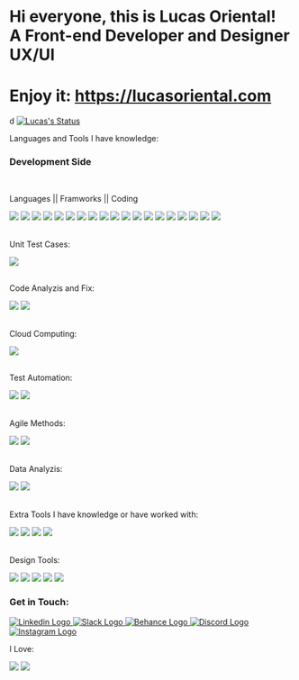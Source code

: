 # Hi everyone, this is Lucas Oriental! <br/> A Front-end Developer and Designer UX/UI
# Enjoy it: https://lucasoriental.com
d
  [![Lucas's Status](https://github-readme-stats.vercel.app/api?username=lucasoriental)](https://github.com/lucasoriental/github-readme-stats)


<div>
  <p style="color:"red">Languages and Tools I have knowledge:</p>
  <div class="development">
      <h3>Development Side</h3>
    <div id="development-language-or-framework">
      <br/>
      <p>Languages || Framworks || Coding</p>
      <img src="https://img.shields.io/badge/React-20232A?style=for-the-badge&logo=react&logoColor=61DAFB"/>
      <img src="https://img.shields.io/badge/React_Router-CA4245?style=for-the-badge&logo=react-router&logoColor=white"/>
      <img src="https://img.shields.io/badge/axios-671ddf?&style=for-the-badge&logo=axios&logoColor=white"/>
      <img src="https://img.shields.io/badge/JavaScript-F7DF1E?style=for-the-badge&logo=javascript&logoColor=black"/>
      <img src="https://img.shields.io/badge/TypeScript-007ACC?style=for-the-badge&logo=typescript&logoColor=white"/>
      <img src="https://img.shields.io/badge/HTML5-E34F26?style=for-the-badge&logo=html5&logoColor=white"/>
      <img src="https://img.shields.io/badge/CSS3-1572B6?style=for-the-badge&logo=css3&logoColor=white"/>
      <img src="https://img.shields.io/badge/Sass-CC6699?style=for-the-badge&logo=sass&logoColor=white"/>
      <img src="https://img.shields.io/badge/Node.js-43853D?style=for-the-badge&logo=node.js&logoColor=white"/>
      <img src="https://img.shields.io/badge/MySQL-005C84?style=for-the-badge&logo=mysql&logoColor=white"/>
      <img src="https://img.shields.io/badge/React_Native-20232A?style=for-the-badge&logo=react&logoColor=61DAFB"/>
      <img src="https://img.shields.io/badge/Chart%20js-FF6384?style=for-the-badge&logo=chartdotjs&logoColor=white"/>
      <img src="https://img.shields.io/badge/GIT-E44C30?style=for-the-badge&logo=git&logoColor=white"/>
      <img src="https://img.shields.io/badge/npm-CB3837?style=for-the-badge&logo=npm&logoColor=white"/>
      <img src="https://img.shields.io/badge/conda-342B029.svg?&style=for-the-badge&logo=anaconda&logoColor=white"/>
      <img src="https://img.shields.io/badge/Visual_Studio_Code-0078D4?style=for-the-badge&logo=visual%20studio%20code&logoColor=white"/>
      <img src="https://img.shields.io/badge/PyCharm-000000.svg?&style=for-the-badge&logo=PyCharm&logoColor=white"/>
      <img src="https://img.shields.io/badge/Bootstrap-563D7C?style=for-the-badge&logo=bootstrap&logoColor=white"/>
      <img src="https://img.shields.io/badge/reveal%20js-F2E142?style=for-the-badge&logo=reveal.js&logoColor=000"/>
    </div>
    <div class="tests">
      <br/>
      <p>Unit Test Cases:</p>
      <img src="https://img.shields.io/badge/Jest-323330?style=for-the-badge&logo=Jest&logoColor=white"/>
    </div>
    <div class="code-fixes-analysis">
      <br/>
      <p>Code Analyzis and Fix:</p>
      <img src="https://img.shields.io/badge/SonarLint-CB2029?style=for-the-badge&logo=sonarlint&logoColor=white"/>
      <img src="https://img.shields.io/badge/eslint-3A33D1?style=for-the-badge&logo=eslint&logoColor=white"/>
    </div>
    <div class="cloud">
      <br/>
      <p>Cloud Computing:</p>
      <img src="https://img.shields.io/badge/Amazon_AWS-232F3E?style=for-the-badge&logo=amazon-aws&logoColor=white"/>
    </div>
    <div class="automation">
      <br/>
      <p>Test Automation:</p>
      <img src="https://img.shields.io/badge/Selenium-43B02A?style=for-the-badge&logo=Selenium&logoColor=white"/>
      <img src="https://img.shields.io/badge/Jenkins-D24939?style=for-the-badge&logo=Jenkins&logoColor=white"/>
    </div>
    <div class="agile">
      <br/>
      <p>Agile Methods:</p>
      <img src="https://img.shields.io/badge/Trello-0052CC?style=for-the-badge&logo=trello&logoColor=white"/>
      <img src="https://img.shields.io/badge/Jira-0052CC?style=for-the-badge&logo=Jira&logoColor=white"/>
    </div>
    <div class="dataAnalyzis">
    <br/>
      <p>Data Analyzis:</p>
      <img src="https://img.shields.io/badge/Sonarqube-5190cf?style=for-the-badge&logo=sonarqube&logoColor=white"/>
      <img src="https://img.shields.io/badge/Microsoft_Excel-217346?style=for-the-badge&logo=microsoft-excel&logoColor=white"/>
    </div>
    <div class="extra-tools">
      <br/>
      <p>Extra Tools I have knowledge or have worked with:</p>
      <img src="https://img.shields.io/badge/Microsoft_Word-2B579A?style=for-the-badge&logo=microsoft-word&logoColor=white"/>
      <img src="https://img.shields.io/badge/Notion-000000?style=for-the-badge&logo=notion&logoColor=white"/>
      <img src="https://img.shields.io/badge/Todoist-E44332?style=for-the-badge&logo=todoist&logoColor=white"/>
      <img src="https://img.shields.io/badge/VirtualBox-21416b?style=for-the-badge&logo=VirtualBox&logoColor=white"/>
    </div>
</div>
</div>
<div class="design">
  <br/> 
    <p>Design Tools:</p>
    <img src="https://img.shields.io/badge/Figma-F24E1E?style=for-the-badge&logo=figma&logoColor=white"/>
    <img src="https://img.shields.io/badge/Adobe%20XD-470137?style=for-the-badge&logo=Adobe%20XD&logoColor=#FF61F6">
    <img src="https://img.shields.io/badge/Material--UI-0081CB?style=for-the-badge&logo=material-ui&logoColor=white"/>
    <img src="https://img.shields.io/badge/Adobe%20Photoshop-31A8FF?style=for-the-badge&logo=Adobe%20Photoshop&logoColor=black"/>
    <img src="https://img.shields.io/badge/Adobe%20Lightroom-31A8FF?style=for-the-badge&logo=Adobe%20Lightroom&logoColor=white"/>
</div>
  


<div>
<h3>Get in Touch:</h3>
<a href="https://linkedin.com/in/lucas-oriental-dos-santos" target="_blank">
<img src="https://img.shields.io/badge/LinkedIn-0077B5?style=for-the-badge&logo=linkedin&logoColor=white" alt="Linkedin Logo" />
</a>

<a href="https://join.slack.com/t/slack-oke5742/shared_invite/zt-2gurz19tj-GXPlo1k572_oK1VchMHPvw" target="_blank">
<img src="https://img.shields.io/badge/Slack-4A154B?style=for-the-badge&logo=slack&logoColor=white" alt="Slack Logo" />
</a>

<a href="https://www.behance.net/lucasoriental" target="_blank">
<img src="https://img.shields.io/badge/-Behance-blue?style=for-the-badge&logo=behance&logoColor=white" alt="Behance Logo" />
</a>

<a href="https://discord.gg/EZEqgNTa5W" target="_blank">
<img src="https://img.shields.io/badge/Discord-7289DA?style=for-the-badge&logo=discord&logoColor=white" alt="Discord Logo" />
</a>

<a href="https://instagram.com/lucas_oriental" target="_blank">
<img src="https://img.shields.io/badge/Instagram-E4405F?style=for-the-badge&logo=instagram&logoColor=white" alt="Instagram Logo" />
</a>
</div> 

<div>
  <p>I Love:</p>
  <img src="https://img.shields.io/badge/Burger%20King-D62300?style=for-the-badge&logo=Burger%20King&logoColor=white"/>
  <img src="https://img.shields.io/badge/Spotify-1ED760?&style=for-the-badge&logo=spotify&logoColor=white"/>
</div>

